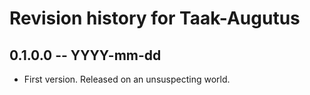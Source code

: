 # Revision history for Taak-Augutus

## 0.1.0.0 -- YYYY-mm-dd

* First version. Released on an unsuspecting world.
